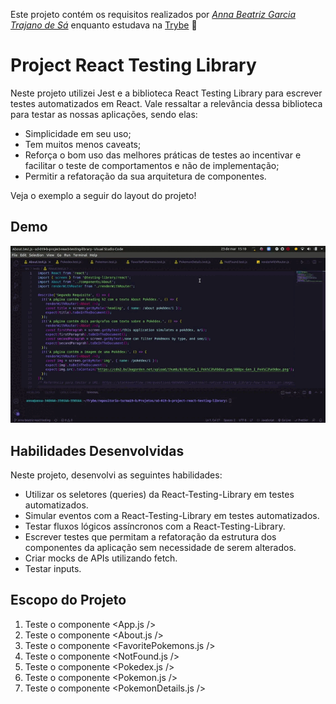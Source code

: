 Este projeto contém os requisitos realizados por _[Anna Beatriz Garcia Trajano de Sá](www.linkedin.com/in/anna-beatriz-trajano-de-sá)_ enquanto estudava na [Trybe](https://www.betrybe.com/) :rocket:

# Project React Testing Library

Neste projeto utilizei Jest e a biblioteca React Testing Library para escrever testes automatizados em React. Vale ressaltar a relevância dessa biblioteca para testar as nossas aplicações, sendo elas: 

 - Simplicidade em seu uso;
 - Tem muitos menos caveats;
 - Reforça o bom uso das melhores práticas de testes ao incentivar e facilitar o teste de comportamentos e não de implementação;
 - Permitir a refatoração da sua arquitetura de componentes.

Veja o exemplo a seguir do layout do projeto!

## Demo

![Demo](img/video.gif)

## Habilidades Desenvolvidas

Neste projeto, desenvolvi as seguintes habilidades:

 - Utilizar os seletores (queries) da React-Testing-Library em testes automatizados.
 - Simular eventos com a React-Testing-Library em testes automatizados.
 - Testar fluxos lógicos assíncronos com a React-Testing-Library.
 - Escrever testes que permitam a refatoração da estrutura dos componentes da aplicação sem necessidade de serem alterados.
 - Criar mocks de APIs utilizando fetch.
 - Testar inputs.

## Escopo do Projeto

1. Teste o componente <App.js />
2. Teste o componente <About.js />
3. Teste o componente <FavoritePokemons.js />
4. Teste o componente <NotFound.js />
5. Teste o componente <Pokedex.js />
6. Teste o componente <Pokemon.js />
7. Teste o componente <PokemonDetails.js />
